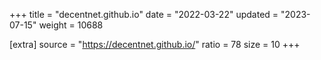 +++
title = "decentnet.github.io"
date = "2022-03-22"
updated = "2023-07-15"
weight = 10688

[extra]
source = "https://decentnet.github.io/"
ratio = 78
size = 10
+++
